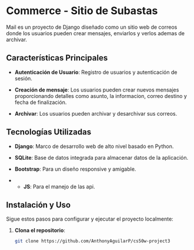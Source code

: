 # Commerce - Sitio de Subastas

Mail es un proyecto de Django diseñado como un sitio web de correos donde los usuarios pueden crear mensajes, enviarlos y verlos ademas de archivar.

## Características Principales

- **Autenticación de Usuario**: Registro de usuarios y autenticación de sesión.
  
- **Creación de mensaje**: Los usuarios pueden crear nuevos mensajes proporcionando detalles como asunto, la informacion, correo destino y fecha de finalización.

- **Archivar**: Los usuarios pueden archivar y desarchivar sus correos.


## Tecnologías Utilizadas

- **Django**: Marco de desarrollo web de alto nivel basado en Python.
  
- **SQLite**: Base de datos integrada para almacenar datos de la aplicación.

- **Bootstrap**: Para un diseño responsive y amigable.
  
- - **JS**: Para el manejo de las api.

## Instalación y Uso

Sigue estos pasos para configurar y ejecutar el proyecto localmente:

1. **Clona el repositorio**:

   ```bash
   git clone https://github.com/AnthonyAguilarP/cs50w-project3
